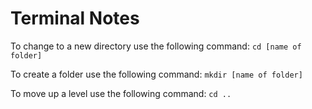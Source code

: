 # Terminal Notes


To change to a new directory use the following command:
`cd [name of folder]`

To create a folder use the following command:
`mkdir [name of folder]`

To move up a level use the following command:
`cd ..`
